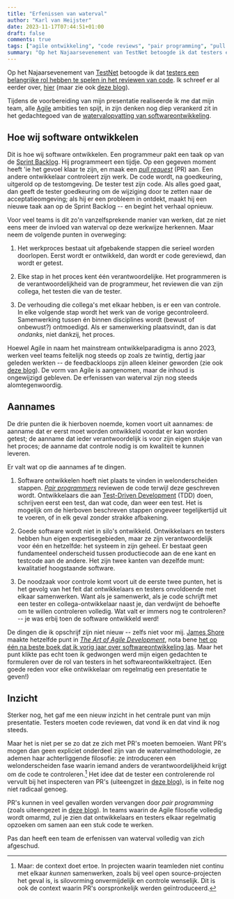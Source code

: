 ```yaml
---
title: "Erfenissen van waterval"
author: "Karl van Heijster"
date: 2023-11-17T07:44:51+01:00
draft: false
comments: true
tags: ["agile ontwikkeling", "code reviews", "pair programming", "pull requests", "samenwerking", "test-driven development", "testen", "waterval"]
summary: "Op het Najaarsevenement van TestNet betoogde ik dat testers een belangrijke rol hebben te spelen in het reviewen van code. Tijdens de voorbereiding van mijn presentatie realiseerde ik me dat mijn team, alle Agile ambities ten spijt, in zijn denken nog diep verankerd zit in het gedachtegoed van de watervalopvatting van softwareontwikkeling."
---
```


Op het Najaarsevenement van [TestNet](https://www.testnet.org/) betoogde ik dat [testers een belangrijke rol hebben te spelen in het reviewen van code](/talks/waarom-testers-code-moeten-reviewen/ "'Waarom testers code moeten reviewen'"). Ik schreef er al eerder over, [hier](/blog/23/07/de-tester-als-code-reviewer/ "'De tester als code reviewer'") (maar zie ook [deze blog](/blog/23/09/drie-vragen-die-elk-pull-request-moet-beantwoorden/ "'Drie vragen die elk pull request moet beantwoorden'")). 


Tijdens de voorbereiding van mijn presentatie realiseerde ik me dat mijn team, alle [Agile](https://en.wikipedia.org/wiki/Agile_software_development "'Agile software development', Wikipedia") ambities ten spijt, in zijn denken nog diep verankerd zit in het gedachtegoed van de [watervalopvatting van softwareontwikkeling](https://en.wikipedia.org/wiki/Waterfall_model "'Waterfall model', Wikipedia").


## Hoe wij software ontwikkelen


Dit is hoe wij software ontwikkelen. Een programmeur pakt een taak op van de [Sprint Backlog](https://www.scrum.org/resources/what-is-a-sprint-backlog "'What is a Sprint Backlog?', scrum.org"). Hij programmeert een tijdje. Op een gegeven moment heeft 'ie het gevoel klaar te zijn, en maak een [*pull request*](/tags/pull-requests/ "Blogs met de tag 'pull requests'") (PR) aan. Een andere ontwikkelaar controleert zijn werk. De code wordt, na goedkeuring, uitgerold op de testomgeving. De tester test zijn code. Als alles goed gaat, dan geeft de tester goedkeuring om de wijziging door te zetten naar de acceptatieomgeving; als hij er een probleem in ontdekt, maakt hij een nieuwe taak aan op de Sprint Backlog -- en begint het verhaal opnieuw.


Voor veel teams is dit zo'n vanzelfsprekende manier van werken, dat ze niet eens meer de invloed van waterval op deze werkwijze herkennen. Maar neem de volgende punten in overweging:


1. Het werkproces bestaat uit afgebakende stappen die serieel worden doorlopen. Eerst wordt er ontwikkeld, dan wordt er code gereviewd, dan wordt er getest.

2. Elke stap in het proces kent één verantwoordelijke. Het programmeren is de verantwoordelijkheid van de programmeur, het reviewen die van zijn collega, het testen die van de tester.

3. De verhouding die collega's met elkaar hebben, is er een van controle. In elke volgende stap wordt het werk van de vorige gecontroleerd. Samenwerking tussen én binnen disciplines wordt (bewust of onbewust?) ontmoedigd. Als er samenwerking plaatsvindt, dan is dat *ondanks*, niet dankzij, het proces.


Hoewel Agile in naam het mainstream ontwikkelparadigma is anno 2023, werken veel teams feitelijk nog steeds op zoals ze twintig, dertig jaar geleden werkten -- de feedbackloops zijn alleen kleiner geworden (zie ook [deze blog](/blog/23/10/sprints-zijn-geen-miniwatervallen/ "'Sprints zijn geen miniwatervallen'")). De vorm van Agile is aangenomen, maar de inhoud is ongewijzigd gebleven. De erfenissen van waterval zijn nog steeds alomtegenwoordig.


## Aannames


De drie punten die ik hierboven noemde, komen voort uit aannames: de aanname dat er eerst moet worden ontwikkeld voordat er kan worden getest; de aanname dat ieder verantwoordelijk is voor zijn eigen stukje van het proces; de aanname dat controle nodig is om kwaliteit te kunnen leveren.


Er valt wat op die aannames af te dingen.


1. Software ontwikkelen hoeft niet plaats te vinden in welonderscheiden stappen. [*Pair programmers*](/tags/pair-programming/ "Blogs met de tag 'pair programming'") reviewen de code terwijl deze geschreven wordt. Ontwikkelaars die aan [Test-Driven Development](/tags/test-driven-development/ "Blogs met de tag 'test-driven development'") (TDD) doen, schrijven eerst een test, dan wat code, dan weer een test. Het is mogelijk om de hierboven beschreven stappen ongeveer tegelijkertijd uit te voeren, of in elk geval zonder strakke afbakening.

2. Goede software wordt niet in silo's ontwikkeld. Ontwikkelaars en testers hebben hun eigen expertisegebieden, maar ze zijn verantwoordelijk voor één en hetzelfde: het systeem in zijn geheel. Er bestaat geen fundamenteel onderscheid tussen productiecode aan de ene kant en testcode aan de andere. Het zijn twee kanten van dezelfde munt: kwalitatief hoogstaande software.

3. De noodzaak voor controle komt voort uit de eerste twee punten, het is het gevolg van het feit dat ontwikkelaars en testers onvoldoende met elkaar samenwerken. Want als je samenwerkt, als je code schrijft met een tester en collega-ontwikkelaar naast je, dan verdwijnt de behoefte om te willen controleren volledig. Wat valt er immers nog te controleren? -- je was erbij toen de software ontwikkeld werd!


De dingen die ik opschrijf zijn niet nieuw -- zelfs niet voor mij. [James Shore](https://www.jamesshore.com/) maakte hetzelfde punt in [*The Art of Agile Development*](https://www.oreilly.com/library/view/the-art-of/9780596527679/), nota bene [het op één na beste boek dat ik vorig jaar over softwareontwikkeling las](/blog/22/12/de-beste-boeken-over-software-ontwikkeling-die-ik-in-2022-las/ "'De beste boeken over software ontwikkeling die ik in 2022 las'"). Maar het punt klikte pas echt toen ik gedwongen werd mijn eigen gedachten te formuleren over de rol van testers in het softwareontwikkeltraject. (Een goede reden voor elke ontwikkelaar om regelmatig een presentatie te geven!)


## Inzicht


Sterker nog, het gaf me een nieuw inzicht in het centrale punt van mijn presentatie. Testers moeten code reviewen, dat vond ik en dat vind ik nog steeds. 


Maar het is niet per se zo dat ze zich met PR's moeten bemoeien. Want PR's mogen dan geen expliciet onderdeel zijn van de watervalmethodologie, ze ademen haar achterliggende filosofie: ze introduceren een welonderscheiden fase waarin iemand anders de verantwoordelijkheid krijgt om de code te controleren.[^1] Het idee dat de tester een controlerende rol vervult bij het inspecteren van PR's (uiteengzet in [deze blog](/blog/23/07/de-tester-als-code-reviewer/ "'De tester als code reviewer'")), is in feite nog niet radicaal genoeg.


PR's kunnen in veel gevallen worden vervangen door *pair programming* (zoals uiteengezet in [deze blog](/blog/23/01/wel-code-reviews-geen-pull-requests/ "'Wel code reviews, geen pull requests'")). In teams waarin de Agile filosofie volledig wordt omarmd, zul je zien dat ontwikkelaars en testers elkaar regelmatig opzoeken om samen aan een stuk code te werken.


Pas dan heeft een team de erfenissen van waterval volledig van zich afgeschud.


[^1]: Maar: de context doet ertoe. In projecten waarin teamleden niet continu met elkaar *kunnen* samenwerken, zoals bij veel open source-projecten het geval is, is silovorming onvermijdelijk en controle wenselijk. Dit is ook de context waarin PR's oorspronkelijk werden geïntroduceerd. 
